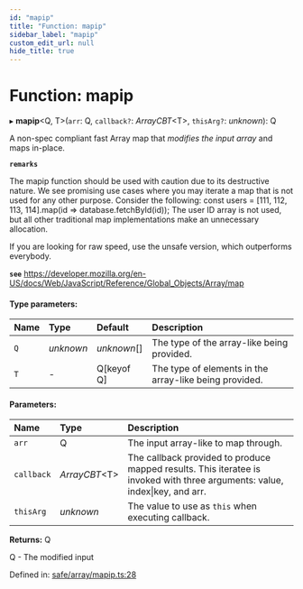 ```yaml
---
id: "mapip"
title: "Function: mapip"
sidebar_label: "mapip"
custom_edit_url: null
hide_title: true
---
```


# Function: mapip

▸ **mapip**<Q, T\>(`arr`: Q, `callback?`: *ArrayCBT*<T\>, `thisArg?`: *unknown*): Q

A non-spec compliant fast Array map that *modifies the input array* and maps in-place.

**`remarks`** 

The mapip function should be used with caution due to its destructive nature.
We see promising use cases where you may iterate a map that is not used for any other purpose.
Consider the following: const users = [111, 112, 113, 114].map(id => database.fetchById(id));
The user ID array is not used, but all other traditional map implementations make an unnecessary allocation.

If you are looking for raw speed, use the unsafe version, which outperforms everybody.

**`see`** https://developer.mozilla.org/en-US/docs/Web/JavaScript/Reference/Global_Objects/Array/map

#### Type parameters:

Name | Type | Default | Description |
:------ | :------ | :------ | :------ |
`Q` | *unknown* | *unknown*[] | The type of the array-like being provided.   |
`T` | - | Q[keyof Q] | The type of elements in the array-like being provided.    |

#### Parameters:

Name | Type | Description |
:------ | :------ | :------ |
`arr` | Q | The input array-like to map through.   |
`callback` | *ArrayCBT*<T\> | The callback provided to produce mapped results.                   This iteratee is invoked with three arguments: value, index\|key, and arr.   |
`thisArg` | *unknown* | The value to use as `this` when executing callback.    |

**Returns:** Q

Q - The modified input

Defined in: [safe/array/mapip.ts:28](https://github.com/kaihodev/hikidashi/blob/ee44aa9/src/safe/array/mapip.ts#L28)
